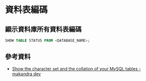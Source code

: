 # 資料表編碼


## 顯示資料庫所有資料表編碼

```sql
SHOW TABLE STATUS FROM <DATABASE_NAME>;
```


## 參考資料
* [Show the character set and the collation of your MySQL tables - makandra dev](https://makandracards.com/makandra/2531-show-the-character-set-and-the-collation-of-your-mysql-tables)